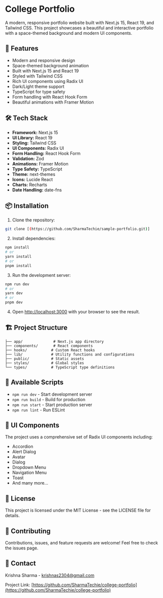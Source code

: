 # College Portfolio

A modern, responsive portfolio website built with Next.js 15, React 19, and Tailwind CSS. This project showcases a beautiful and interactive portfolio with a space-themed background and modern UI components.

## 🚀 Features

- Modern and responsive design
- Space-themed background animation
- Built with Next.js 15 and React 19
- Styled with Tailwind CSS
- Rich UI components using Radix UI
- Dark/Light theme support
- TypeScript for type safety
- Form handling with React Hook Form
- Beautiful animations with Framer Motion

## 🛠️ Tech Stack

- **Framework:** Next.js 15
- **UI Library:** React 19
- **Styling:** Tailwind CSS
- **UI Components:** Radix UI
- **Form Handling:** React Hook Form
- **Validation:** Zod
- **Animations:** Framer Motion
- **Type Safety:** TypeScript
- **Theme:** next-themes
- **Icons:** Lucide React
- **Charts:** Recharts
- **Date Handling:** date-fns

## 📦 Installation

1. Clone the repository:
```bash
git clone [(https://github.com/SharmaTechie/sample-portfolio.git)]
```

2. Install dependencies:
```bash
npm install
# or
yarn install
# or
pnpm install
```

3. Run the development server:
```bash
npm run dev
# or
yarn dev
# or
pnpm dev
```

4. Open [http://localhost:3000](http://localhost:3000) with your browser to see the result.

## 🏗️ Project Structure

```
├── app/              # Next.js app directory
├── components/       # React components
├── hooks/           # Custom React hooks
├── lib/             # Utility functions and configurations
├── public/          # Static assets
├── styles/          # Global styles
└── types/           # TypeScript type definitions
```

## 🚀 Available Scripts

- `npm run dev` - Start development server
- `npm run build` - Build for production
- `npm run start` - Start production server
- `npm run lint` - Run ESLint

## 🎨 UI Components

The project uses a comprehensive set of Radix UI components including:
- Accordion
- Alert Dialog
- Avatar
- Dialog
- Dropdown Menu
- Navigation Menu
- Toast
- And many more...

## 📝 License

This project is licensed under the MIT License - see the LICENSE file for details.

## 🤝 Contributing

Contributions, issues, and feature requests are welcome! Feel free to check the issues page.

## 📧 Contact

Krishna Sharma - [krishnas2304@gmail.com](mailto:krishnas2304@gmail.com)

Project Link: [https://github.com/SharmaTechie/college-portfolio](https://github.com/SharmaTechie/college-portfolio) 
